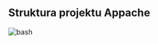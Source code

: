 
## Struktura projektu Appache 

![bash](https://github.com/user-attachments/assets/09941fdf-2ba2-4d87-82cb-8ebbbb52bf38)
